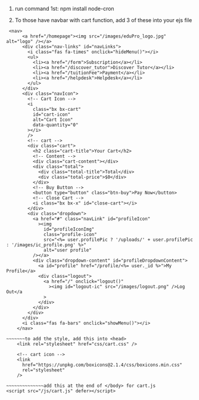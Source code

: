 1. run command 1st: npm install node-cron

2. To those have navbar with cart function, add 3 of these into your ejs file
~~~~~~~~to enable cart function change whole <nav> <nav> to 
 <nav>
      <a href="/homepage"><img src="/images/eduPro_logo.jpg" alt="logo" /></a>
      <div class="nav-links" id="navLinks">
        <i class="fas fa-times" onclick="hideMenu()"></i>
        <ul>
          <li><a href="/form">Subscription</a></li>
          <li><a href="/discover_tutor">Discover Tutor</a></li>
          <li><a href="/tuitionFee">Payment</a></li>
          <li><a href="/helpdesk">Helpdesk</a></li>
        </ul>
      </div>
      <div class="navIcon">
        <!-- Cart Icon -->
        <i
          class="bx bx-cart"
          id="cart-icon"
          alt="Cart Icon"
          data-quantity="0"
        ></i>
        />
        <!-- cart -->
        <div class="cart">
          <h2 class="cart-title">Your Cart</h2>
          <!-- Content -->
          <div class="cart-content"></div>
          <div class="total">
            <div class="total-title">Total</div>
            <div class="total-price">$0</div>
          </div>
          <!-- Buy Button -->
          <button type="button" class="btn-buy">Pay Now</button>
          <!-- Close Cart -->
          <i class="bx bx-x" id="close-cart"></i>
        </div>
        <div class="dropdown">
          <a href="#" class="navLink" id="profileIcon"
            ><img
              id="profileIconImg"
              class="profile-icon"
              src="<%= user.profilePic ? '/uploads/' + user.profilePic : '/images/ic_profile.png' %>"
              alt="user profile"
          /></a>
          <div class="dropdown-content" id="profileDropdownContent">
            <a id="profile" href="/profile/<%= user._id %>">My Profile</a>
            <div class="logout">
              <a href="/" onclick="logout()"
                ><img id="logout-ic" src="/images/logout.png" />Log Out</a
              >
            </div>
          </div>
        </div>
      </div>
      <i class="fas fa-bars" onclick="showMenu()"></i>
    </nav>

~~~~~~~to add the style, add this into <head>
    <link rel="stylesheet" href="css/cart.css" />

    <!-- cart icon -->
    <link
      href="https://unpkg.com/boxicons@2.1.4/css/boxicons.min.css"
      rel="stylesheet"
    />

~~~~~~~~~~~~~~add this at the end of </body> for cart.js
<script src="/js/cart.js" defer></script>
